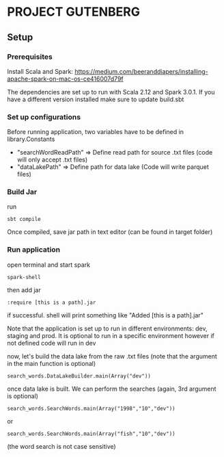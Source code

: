 # PROJECT GUTENBERG

## Setup

### Prerequisites
Install Scala and Spark:
https://medium.com/beeranddiapers/installing-apache-spark-on-mac-os-ce416007d79f

The dependencies are set up to run with Scala 2.12 and Spark 3.0.1.
If you have a different version installed make sure to update build.sbt

### Set up configurations
Before running application, two variables have to be defined in library.Constants
* "searchWordReadPath" => Define read path for source .txt files (code will only accept .txt files)
* "dataLakePath" => Define path for data lake (Code will write parquet files)

### Build Jar
run
```shell script
sbt compile
```

Once compiled, save jar path in text editor (can be found in target folder)

### Run application
open terminal and start spark
```shell script
spark-shell
```
then add jar
```shell script
:require [this is a path].jar
```
if successful. shell will print something like
"Added [this is a path].jar"

Note that the application is set up to run in different environments:
dev, staging and prod. It is optional to run in a specific environment 
however if not defined code will run in dev

now, let's build the data lake from the raw .txt files
(note that the argument in the main function is optional)
```shell script
search_words.DataLakeBuilder.main(Array("dev"))
```
once data lake is built. We can perform the searches
(again, 3rd argument is optional)
```shell script
search_words.SearchWords.main(Array("1998","10","dev"))
```
or
```shell script
search_words.SearchWords.main(Array("fish","10","dev"))
```
(the word search is not case sensitive)
